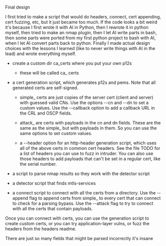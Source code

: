 


Final design

I first tried to make a script that would do headers, connect, cert appending, cert fuzzing, etc, but it just became too much. If the code looks a bit weird it's because I first wrote it with AI in Python, then I rewrote it in python myself, then tried to make an nmap plugin, then I let AI write parts in bash, then some parts were ported from my first python project to bash with AI, when I let AI convert parts back to python. Finally I made actual design choices with the lessons I learned (like to never write things with AI in the lead) and wrote everything myself.

- create a custom dir ca_certs where you put your own p12s
  - these will be called ca_ certs

- a cert generation script, which generates p12s and pems. Note that all generated certs are self-signed.
  - simple_ certs are just copies of the server cert (client and server) with guessed valid CNs. Use the options --cn and --dn to set a custom values. Use the --callback option to add a callback URL in the CRL and OSCP fields.
  - attack_ are certs with payloads in the cn and dn fields. These are the same as the simple_ but with payloads in them. So you can use the same options to set custom values.

  - a --header option for an http-header generation script, which uses all of the above certs in common cert headers. See the file TODO for a list of headers you can use to fuzz in intruder. You can also use those headers to add payloads that can't be set in a regular cert, like the serial number.


- a script to parse nmap results so they work with the detector script
- a detector script that finds mtls-services
- a connect script to connect with all the certs from a directory. Use the --append flag to append certs from simple_ to every cert that can connect to check for a parsing bypass. Use the --attack flag to try to connect with all the certs that contain payloads.

Once you can connect with certs, you can use the generation script to create custom certs, or you can try application-layer vulns, or fuzz the headers from the headers readme.



There are just so many fields that might be parsed incorrectly it's insane